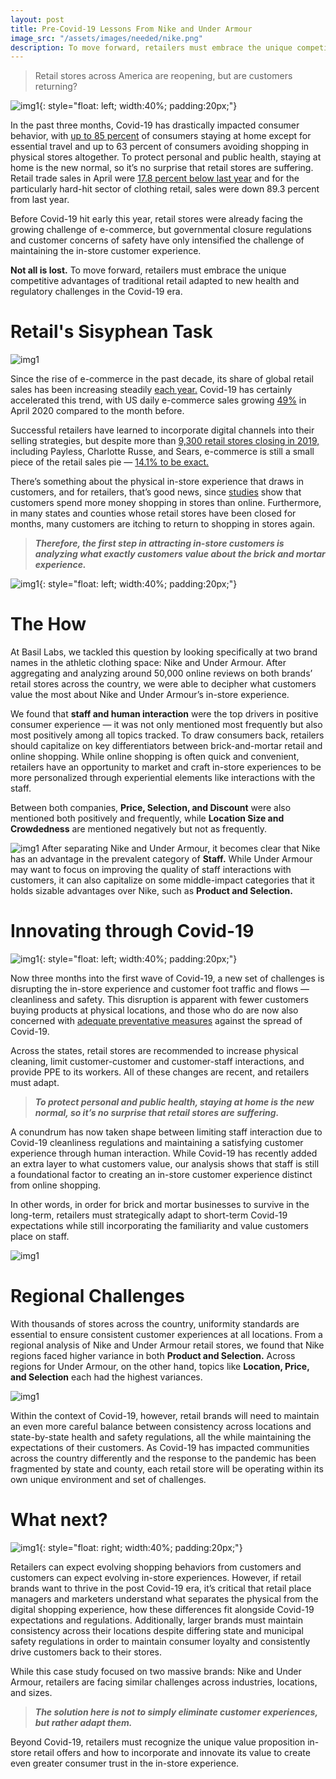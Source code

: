 ```yaml
---
layout: post
title: Pre-Covid-19 Lessons From Nike and Under Armour
image_src: "/assets/images/needed/nike.png"
description: To move forward, retailers must embrace the unique competitive advantages of traditional retail adapted to new health and regulatory challenges in the Covid-19 era.
---
```


> Retail stores across America are reopening, but are customers returning?

![img1](/assets/images/blog_imgs/nike1.jfif){: style="float: left; width:40%; padding:20px;"}

In the past three months, Covid-19 has drastically impacted consumer behavior, with [up to 85 percent](https://www.ipsos.com/en-us/knowledge/customer-experience/build-consumer-confidence-retail-during-Coronavirus) of consumers staying at home except for essential travel and up to 63 percent of consumers avoiding shopping in physical stores altogether. To protect personal and public health, staying at home is the new normal, so it’s no surprise that retail stores are suffering. Retail trade sales in April were [17.8 percent below last year](https://www.census.gov/retail/marts/www/marts_current.pdf) and for the particularly hard-hit sector of clothing retail, sales were down 89.3 percent from last year.

Before Covid-19 hit early this year, retail stores were already facing the growing challenge of e-commerce, but governmental closure regulations and customer concerns of safety have only intensified the challenge of maintaining the in-store customer experience. 

**Not all is lost.** To move forward, retailers must embrace the unique competitive advantages of traditional retail adapted to new health and regulatory challenges in the Covid-19 era.

# Retail's Sisyphean Task
![img1](/assets/images/blog_imgs/nike2.jfif)

Since the rise of e-commerce in the past decade, its share of global retail sales has been increasing steadily [each year.](https://www.shopify.com/enterprise/the-future-of-ecommerce) Covid-19 has certainly accelerated this trend, with US daily e-commerce sales growing [49%](https://www.digitalcommerce360.com/2020/05/20/ecommerce-during-coronavirus-pandemic-in-charts/) in April 2020 compared to the month before. 

Successful retailers have learned to incorporate digital channels into their selling strategies, but despite more than [9,300 retail stores closing in 2019,](https://www.businessinsider.com/stores-closing-in-2019-list-2019-3) including Payless, Charlotte Russe, and Sears, e-commerce is still a small piece of the retail sales pie — [14.1% to be exact.](https://www.shopify.com/enterprise/the-future-of-ecommerce) 

There’s something about the physical in-store experience that draws in customers, and for retailers, that’s good news, since [studies](https://www.forbes.com/sites/gregpetro/2019/03/29/consumers-are-spending-more-per-visit-in-store-than-online-what-does-this-man-for-retailers/#959249675432) show that customers spend more money shopping in stores than online. Furthermore, in many states and counties whose retail stores have been closed for months, many customers are itching to return to shopping in stores again. 

> ***Therefore, the first step in attracting in-store customers is analyzing what exactly customers value about the brick and mortar experience.***


![img1](/assets/images/blog_imgs/nike4.jfif){: style="float: left; width:40%; padding:20px;"}
# The How
At Basil Labs, we tackled this question by looking specifically at two brand names in the athletic clothing space: Nike and Under Armour. After aggregating and analyzing around 50,000 online reviews on both brands’ retail stores across the country, we were able to decipher what customers value the most about Nike and Under Armour’s in-store experience.

We found that **staff and human interaction** were the top drivers in positive consumer experience — it was not only mentioned most frequently but also most positively among all topics tracked. To draw consumers back, retailers should capitalize on key differentiators between brick-and-mortar retail and online shopping. While online shopping is often quick and convenient, retailers have an opportunity to market and craft in-store experiences to be more personalized through experiential elements like interactions with the staff.

Between both companies, **Price, Selection, and Discount** were also mentioned both positively and frequently, while **Location Size and Crowdedness** are mentioned negatively but not as frequently.

![img1](/assets/images/blog_imgs/nike5.png)
After separating Nike and Under Armour, it becomes clear that Nike has an advantage in the prevalent category of **Staff.** While Under Armour may want to focus on improving the quality of staff interactions with customers, it can also capitalize on some middle-impact categories that it holds sizable advantages over Nike, such as **Product and Selection.**

# Innovating through Covid-19
![img1](/assets/images/blog_imgs/nike6.jfif){: style="float: left; width:40%; padding:20px;"}

Now three months into the first wave of Covid-19, a new set of challenges is disrupting the in-store experience and customer foot traffic and flows — cleanliness and safety. This disruption is apparent with fewer customers buying products at physical locations, and those who do are now also concerned with [adequate preventative measures](https://morningconsult.com/2020/05/14/which-covid-19-safety-policies-will-comfort-consumers/) against the spread of Covid-19.

Across the states, retail stores are recommended to increase physical cleaning, limit customer-customer and customer-staff interactions, and provide PPE to its workers. All of these changes are recent, and retailers must adapt. 

> ***To protect personal and public health, staying at home is the new normal, so it’s no surprise that retail stores are suffering.***

A conundrum has now taken shape between limiting staff interaction due to Covid-19 cleanliness regulations and maintaining a satisfying customer experience through human interaction. While Covid-19 has recently added an extra layer to what customers value, our analysis shows that staff is still a foundational factor to creating an in-store customer experience distinct from online shopping.

In other words, in order for brick and mortar businesses to survive in the long-term, retailers must strategically adapt to short-term Covid-19 expectations while still incorporating the familiarity and value customers place on staff. 

![img1](/assets/images/blog_imgs/nike7.jfif)

# Regional Challenges
With thousands of stores across the country, uniformity standards are essential to ensure consistent customer experiences at all locations. From a regional analysis of Nike and Under Armour retail stores, we found that Nike regions faced higher variance in both **Product and Selection.** Across regions for Under Armour, on the other hand, topics like **Location, Price, and Selection** each had the highest variances.

![img1](/assets/images/blog_imgs/nike8.png)

Within the context of Covid-19, however, retail brands will need to maintain an even more careful balance between consistency across locations and state-by-state health and safety regulations, all the while maintaining the expectations of their customers. As Covid-19 has impacted communities across the country differently and the response to the pandemic has been fragmented by state and county, each retail store will be operating within its own unique environment and set of challenges.

# What next?
![img1](/assets/images/blog_imgs/nike9.jfif){: style="float: right; width:40%; padding:20px;"}

Retailers can expect evolving shopping behaviors from customers and customers can expect evolving in-store experiences. However, if retail brands want to thrive in the post Covid-19 era, it’s critical that retail place managers and marketers understand what separates the physical from the digital shopping experience, how these differences fit alongside Covid-19 expectations and regulations. Additionally, larger brands must maintain consistency across their locations despite differing state and municipal safety regulations in order to maintain consumer loyalty and consistently drive customers back to their stores.

While this case study focused on two massive brands: Nike and Under Armour, retailers are facing similar challenges across industries, locations, and sizes.

> ***The solution here is not to simply eliminate customer experiences, but rather adapt them.***


Beyond Covid-19, retailers must recognize the unique value proposition in-store retail offers and how to incorporate and innovate its value to create even greater consumer trust in the in-store experience.
